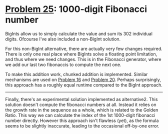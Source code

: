 # [Problem 25](https://projecteuler.net/problem=25): 1000-digit Fibonacci number

BigInts allow us to simply calculate the value and sum its 302 individual digits.
Ofcourse I've also included a non-BigInt solution.

For this non-BigInt alternative, there are actually very few changes required.
There is only one real place where BigInts solve a floating point limitation, and thus where we need changes.
This is in the Fibonacci generator, where we add our last two fibonaccis to compute the next one.

To make this addition work, chunked addition is implemented.
Similar mechanisms are used on [Problem 16](https://github.com/GeneralYouri/project-euler/blob/master/src/16/README.md) and [Problem 20](https://github.com/GeneralYouri/project-euler/blob/master/src/20/README.md).
Perhaps surprisingly, this approach has a roughly equal runtime compared to the BigInt approach.

---

Finally, there's an experimental solution implemented as alternative2.
This solution doesn't compute the fibonacci numbers at all.
Instead it relies on the growth rate in the sequence as a whole, which is related to the Golden Ratio.
This way we can calculate the index of the 1st 1000-digit fibonacci number directly.
However this approach isn't flawless (yet), as the formula seems to be slightly inaccurate, leading to the occasional off-by-one error.
